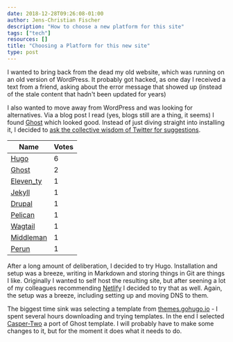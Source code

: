 ```yaml
---
date: 2018-12-28T09:26:08-01:00
author: Jens-Christian Fischer
description: "How to choose a new platform for this site"
tags: ["tech"]
resources: []
title: "Choosing a Platform for this new site"
type: post
---
```


I wanted to bring back from the dead my old website, which was running on an old version
of WordPress. It probably got hacked, as one day I received a text from a friend, asking about
the error message that showed up (instead of the stale content that hadn't been updated for 
years)

I also wanted to move away from WordPress and was looking for alternatives. Via a blog post 
I read (yes, blogs still are a thing, it seems) I found [Ghost](https://ghost.org) which looked 
good. Instead of just diving straight into installing it, I decided to [ask the collective wisdom
of Twitter for suggestions](https://twitter.com/jcfischer/status/1078567149986295808).


| Name | Votes |
|------|-------|
| [Hugo](https://gohugo.io) |  6 |  
| [Ghost](https://ghost.org) | 2 |
| [Eleven_ty](https://11ty.io) | 1 | 
| [Jekyll](https://jekyllrb.com/) | 1 |
| [Drupal](https://www.drupal.org/) | 1 |
| [Pelican](https://blog.getpelican.com/) | 1 |
| [Wagtail](https://wagtail.io/) | 1 |  
| [Middleman](https://middlemanapp.com/) | 1 | 
| [Perun](https://perun.io) | 1 | 

After a long amount of deliberation, I decided to try Hugo. Installation and setup was a breeze, 
writing in Markdown and storing things in Git are things I like. Originally I wanted to self host
the resulting site, but after seening a lot of my colleagues recommending [Netlify](https://netlify.com)
I decided to try that as well. Again, the setup was a breeze, including setting up and moving DNS to them. 

The biggest time sink was selecting a template from [themes.gohugo.io](https://themes.gohugo.io) - I spent
several hours downloading and trying templates. In the end I selected
[Casper-Two](https://themes.gohugo.io/hugo-casper-two/) a port of Ghost template. I will probably have
to make some changes to it, but for the moment it does what it needs to do.





